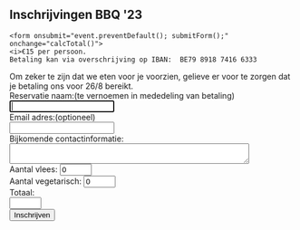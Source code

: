 <h2 id="BBQ">Inschrijvingen BBQ '23</h2>
<div id="BBQform"><script>
    function calcTotal() {
      var aantalVleeseters = parseInt(document.getElementById("meat").value);
        console.log(aantalVleeseters);
      var aantalVegetariers = parseInt(document.getElementById("veggy").value);
        console.log(aantalVegetariers);
      var totaalAantal = aantalVleeseters + aantalVegetariers;
        console.log(totaalAantal);
      document.getElementById("total").value = totaalAantal;
        console.log(document.getElementById("total").value);
    }
	function submitForm() {
      // Get form data
      var naam = document.getElementById("naam").value;
      var email = document.getElementById("email").value;
      var contact = document.getElementById("contact").value;
      var vegi = parseInt(document.getElementById("veggy").value);
      var vlees = parseInt(document.getElementById("meat").value);

      // Create JSON object
      var formData = {
        naam: naam,
        email: email,
        contact: contact,
        vegi: vegi,
        vlees: meat
      };

      // Send JSON data to server
      var xhr = new XMLHttpRequest();
      xhr.open("POST", "https://spaceapi.voidwarranties.be/bbq", true);
      xhr.setRequestHeader("Content-Type", "application/json;charset=UTF-8");
      xhr.send(JSON.stringify(formData));

      // Handle response
      xhr.onload = function() {
        if (xhr.status === 200) {
          // Form submission success
          alert("Form submitted successfully!");
        } else {
          // Form submission failed
          alert("Form submission failed. Please try again.");
        }
      };
    }
  </script>
    
    <form onsubmit="event.preventDefault(); submitForm();" onchange="calcTotal()">
    <i>€15 per persoon.
    Betaling kan via overschrijving op IBAN:  BE79 8918 7416 6333
Om zeker te zijn dat we eten voor je voorzien, gelieve er voor te zorgen dat je betaling ons voor 26/8 bereikt.</i><br>
    <label for="name">Reservatie naam:</label>(te vernoemen in mededeling van betaling)<br>
    <input type="text" name="name" required="" autofocus><br>
    <label for="email">Email adres:</label>(optioneel)<br>
    <input type="email" name="email"><br>
    <label for="contact">Bijkomende contactinformatie:</label><br>
    <textarea type="text" name="contact" rows="2" cols="50"></textarea><br>
    <label for="meat">Aantal vlees:</label>
    <input type="number" name="meat" value="0" min="0" max="99" required=""><br>
    <label for="veggy">Aantal vegetarisch:</label>
    <input type="number" name="veggy" value="0" min="0" max="99" required=""><br>
    <label for="total">Totaal:</label><br>
    <input type="number" name="total" min="0" max="99" id="total" readonly>
    <br>
    <input type="submit" value="Inschrijven">
</form>
</div>
<div id="response">
</div>